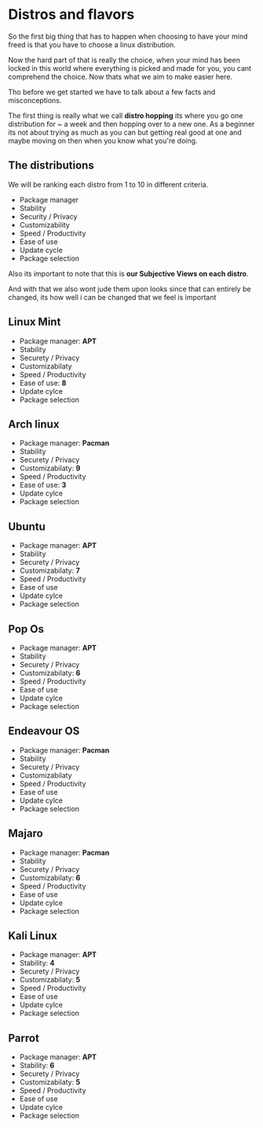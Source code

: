 # Distros and flavors

So the first big thing that has to happen when choosing to have your mind freed is that you have to choose a linux distribution.

Now the hard part of that is really the choice, when your mind has been locked in this world where everything is picked and made for you, you cant comprehend the choice. Now thats what we aim to make easier here.

Tho before we get started we have to talk about a few facts and misconceptions.

The first thing is really what we call **distro hopping** its where you go one distribution for ~ a week and then hopping over to a new one. As a beginner its not about trying as much as you can but getting real good at one and maybe moving on then when you know what you're doing.

## The distributions

We will be ranking each distro from 1 to 10 in different criteria.

- Package manager
- Stability
- Security / Privacy
- Customizability
- Speed / Productivity
- Ease of use
- Update cycle
- Package selection

Also its important to note that this is **our Subjective Views on each distro**.

And with that we also wont jude them upon looks since that can entirely be changed, its how well i can be changed that we feel is important


## Linux Mint  
- Package manager: **APT**
- Stability
- Securety / Privacy
- Customizabilaty
- Speed / Productivity
- Ease of use: **8**
- Update cylce
- Package selection

## Arch linux  
- Package manager: **Pacman**
- Stability
- Securety / Privacy
- Customizabilaty: **9**
- Speed / Productivity
- Ease of use: **3**
- Update cylce
- Package selection

## Ubuntu
- Package manager: **APT**
- Stability
- Securety / Privacy
- Customizabilaty: **7**
- Speed / Productivity
- Ease of use
- Update cylce
- Package selection

## Pop Os
- Package manager: **APT**
- Stability
- Securety / Privacy
- Customizabilaty: **6**
- Speed / Productivity
- Ease of use
- Update cylce
- Package selection

## Endeavour OS
- Package manager: **Pacman**
- Stability
- Securety / Privacy
- Customizabilaty
- Speed / Productivity
- Ease of use
- Update cylce
- Package selection

## Majaro
- Package manager: **Pacman**
- Stability
- Securety / Privacy
- Customizabilaty: **6**
- Speed / Productivity
- Ease of use
- Update cylce
- Package selection

## Kali Linux 
- Package manager: **APT**
- Stability: **4**
- Securety / Privacy
- Customizabilaty: **5**
- Speed / Productivity
- Ease of use
- Update cylce
- Package selection

## Parrot
- Package manager: **APT**
- Stability: **6**
- Securety / Privacy
- Customizabilaty: **5**
- Speed / Productivity
- Ease of use
- Update cylce
- Package selection


